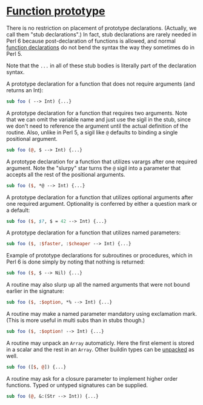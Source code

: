 [1]: https://rosettacode.org/wiki/Function_prototype

# [Function prototype][1]

There is no restriction on placement of prototype declarations. (Actually, we call them "stub declarations".) In fact, stub declarations are rarely needed in Perl 6 because post-declaration of functions is allowed, and normal [function declarations](http://design.perl6.org/S06.html#Subroutines_and_other_code_objects) do not bend the syntax the way they sometimes do in Perl 5.



Note that the `...` in all of these stub bodies is literally part of the declaration syntax.



A prototype declaration for a function that does not require arguments (and returns an Int):

```perl
sub foo ( --> Int) {...}
```


A prototype declaration for a function that requires two arguments.
Note that we can omit the variable name and just use the sigil in the stub, since we don't need to reference the argument until the actual definition of the routine. Also, unlike in Perl 5, a sigil like `@` defaults to binding a single positional argument.

```perl
sub foo (@, $ --> Int) {...}
```


A prototype declaration for a function that utilizes varargs after one required argument.
Note the "slurpy" star turns the `@` sigil into a parameter that accepts all the rest of the positional arguments.

```perl
sub foo ($, *@ --> Int) {...}
```


A prototype declaration for a function that utilizes optional arguments after one required argument. Optionality is conferred by either a question mark or a default:

```perl
sub foo ($, $?, $ = 42 --> Int) {...}
```


A prototype declaration for a function that utilizes named parameters:

```perl
sub foo ($, :$faster, :$cheaper --> Int) {...}
```


Example of prototype declarations for subroutines or procedures, which in Perl 6 is done simply by noting that nothing is returned:

```perl
sub foo ($, $ --> Nil) {...}
```


A routine may also slurp up all the named arguments that were not bound earlier in the signature:

```perl
sub foo ($, :$option, *% --> Int) {...}
```


A routine may make a named parameter mandatory using exclamation mark. (This is more useful in multi subs than in stubs though.)

```perl
sub foo ($, :$option! --> Int) {...}
```


A routine may unpack an `Array` automaticly. Here the first element is stored in a scalar and the rest in an `Array`. Other buildin types can be [unpacked](http://design.perl6.org/S06.html#Unpacking_array_parameters) as well.

```perl
sub foo ([$, @]) {...}
```


A routine may ask for a closure parameter to implement higher order functions. Typed or untyped signatures can be supplied.

```perl
sub foo (@, &:(Str --> Int)) {...}
```